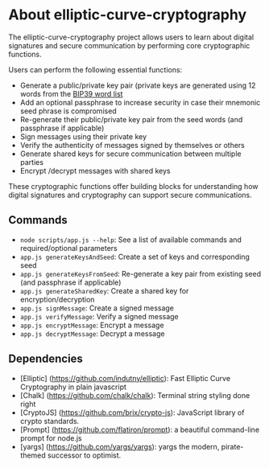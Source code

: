 # About elliptic-curve-cryptography

The elliptic-curve-cryptography project allows users to learn about digital signatures and secure communication by performing core cryptographic functions.

Users can perform the following essential functions:
- Generate a public/private key pair (private keys are generated using 12 words from the [BIP39 word list](https://github.com/bitcoin/bips/blob/master/bip-0039/english.txt)
- Add an optional passphrase to increase security in case their mnemonic seed phrase is compromised
- Re-generate their public/private key pair from the seed words (and passphrase if applicable)
- Sign messages using their private key
- Verify the authenticity of messages signed by themselves or others
- Generate shared keys for secure communication between multiple parties
- Encrypt /decrypt messages with shared keys

These cryptographic functions offer building blocks for understanding how digital signatures and cryptography can support secure communications.

## Commands
- `node scripts/app.js --help`: See a list of available commands and required/optional parameters
- `app.js generateKeysAndSeed`: Create a set of keys and corresponding seed
- `app.js generateKeysFromSeed`: Re-generate a key pair from existing seed (and passphrase if applicable)
- `app.js generateSharedKey`: Create a shared key for encryption/decryption
- `app.js signMessage`: Create a signed message
- `app.js verifyMessage`: Verify a signed message
- `app.js encryptMessage`: Encrypt a message
- `app.js decryptMessage`: Decrypt a message

## Dependencies

- [Elliptic] (https://github.com/indutny/elliptic): Fast Elliptic Curve Cryptography in plain javascript
- [Chalk] (https://github.com/chalk/chalk): Terminal string styling done right
- [CryptoJS] (https://github.com/brix/crypto-js): JavaScript library of crypto standards.
- [Prompt] (https://github.com/flatiron/prompt): a beautiful command-line prompt for node.js
- [yargs] (https://github.com/yargs/yargs): yargs the modern, pirate-themed successor to optimist.